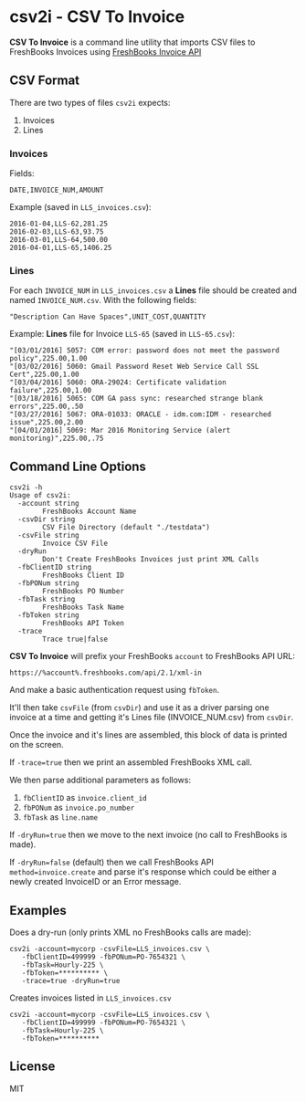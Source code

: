 # csv2i - CSV To Invoice

**CSV To Invoice** is a command line utility that imports CSV files to FreshBooks Invoices using [FreshBooks Invoice API](https://www.freshbooks.com/developers/docs/invoices)

## CSV Format

There are two types of files `csv2i` expects:

1. Invoices
2. Lines

### Invoices

Fields:

	DATE,INVOICE_NUM,AMOUNT

Example (saved in `LLS_invoices.csv`):

	2016-01-04,LLS-62,281.25
	2016-02-03,LLS-63,93.75
	2016-03-01,LLS-64,500.00
	2016-04-01,LLS-65,1406.25

### Lines

For each `INVOICE_NUM` in `LLS_invoices.csv` a **Lines** file should be created and named `INVOICE_NUM.csv`. With the following fields:

	"Description Can Have Spaces",UNIT_COST,QUANTITY

Example: **Lines** file for Invoice `LLS-65` (saved in `LLS-65.csv`):

	"[03/01/2016] 5057: COM error: password does not meet the password policy",225.00,1.00
	"[03/02/2016] 5060: Gmail Password Reset Web Service Call SSL Cert",225.00,1.00
	"[03/04/2016] 5060: ORA-29024: Certificate validation failure",225.00,1.00
	"[03/18/2016] 5065: COM GA pass sync: researched strange blank errors",225.00,.50
	"[03/27/2016] 5067: ORA-01033: ORACLE - idm.com:IDM - researched issue",225.00,2.00
	"[04/01/2016] 5069: Mar 2016 Monitoring Service (alert monitoring)",225.00,.75

## Command Line Options

	csv2i -h
	Usage of csv2i:
	  -account string
	    	FreshBooks Account Name
	  -csvDir string
	    	CSV File Directory (default "./testdata")
	  -csvFile string
	    	Invoice CSV File
	  -dryRun
	    	Don't Create FreshBooks Invoices just print XML Calls
	  -fbClientID string
	    	FreshBooks Client ID
	  -fbPONum string
	    	FreshBooks PO Number
	  -fbTask string
	    	FreshBooks Task Name
	  -fbToken string
	    	FreshBooks API Token
	  -trace
	    	Trace true|false

**CSV To Invoice** will prefix your FreshBooks `account` to FreshBooks API URL:

	https://%account%.freshbooks.com/api/2.1/xml-in

And make a basic authentication request using `fbToken`.

It'll then take `csvFile` (from `csvDir`) and use it as a driver parsing one invoice at a time and getting it's Lines file (INVOICE_NUM.csv) from `csvDir`.

Once the invoice and it's lines are assembled, this block of data is printed on the screen.

If `-trace=true` then we print an assembled FreshBooks XML call.

We then parse additional parameters as follows:

1. `fbClientID` as `invoice.client_id`
2. `fbPONum` as `invoice.po_number`
3. `fbTask` as `line.name`

If `-dryRun=true` then we move to the next invoice (no call to FreshBooks is made).

If `-dryRun=false` (default) then we call FreshBooks API `method=invoice.create` and parse it's response which could be either a newly created InvoiceID or an Error message.

## Examples

Does a dry-run (only prints XML no FreshBooks calls are made):

	csv2i -account=mycorp -csvFile=LLS_invoices.csv \
	   -fbClientID=499999 -fbPONum=PO-7654321 \
	   -fbTask=Hourly-225 \
	   -fbToken=********** \
	   -trace=true -dryRun=true

Creates invoices listed in `LLS_invoices.csv`

	csv2i -account=mycorp -csvFile=LLS_invoices.csv \
	   -fbClientID=499999 -fbPONum=PO-7654321 \
	   -fbTask=Hourly-225 \
	   -fbToken=**********

## License
MIT
